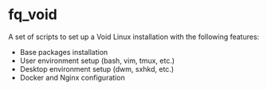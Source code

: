 # fq_void

A set of scripts to set up a Void Linux installation with the following features:
- Base packages installation
- User environment setup (bash, vim, tmux, etc.)
- Desktop environment setup (dwm, sxhkd, etc.)
- Docker and Nginx configuration
